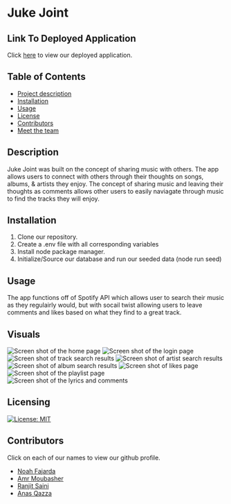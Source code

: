# Juke Joint

## Link To Deployed Application

Click [here](https://juke-joint.herokuapp.com/) to view our deployed application.

## Table of Contents

- [Project description](#description)
- [Installation](#installation)
- [Usage](#usage)
- [License](#license)
- [Contributors](#contributors)
- [Meet the team](#team)

## Description

Juke Joint was built on the concept of sharing music with others. The app allows users to connect with others through their thoughts on songs, albums, & artists they enjoy. The concept of sharing music and leaving their thoughts as comments allows other users to easily naviagate through music to find the tracks they will enjoy.

## Installation

1. Clone our repository.
2. Create a .env file with all corresponding variables
3. Install node package manager.
4. Initialize/Source our database and run our seeded data (node run seed)

## Usage

The app functions off of Spotify API which allows user to search their music as they regulairly would, but with socail twist allowing users to leave comments and likes based on what they find to a great track.

## Visuals

![Screen shot of the home page](https://github.com/noahfajarda/Project-2-Juke-Joint/blob/noah-branch/assets/screenshots/for-README/Homepage.png)
![Screen shot of the login page](https://github.com/noahfajarda/Project-2-Juke-Joint/blob/noah-branch/assets/screenshots/for-README/Login%20Page.png)
![Screen shot of track search results](https://github.com/noahfajarda/Project-2-Juke-Joint/blob/noah-branch/assets/screenshots/for-README/Track%20search2.png)
![Screen shot of artist search results](https://github.com/noahfajarda/Project-2-Juke-Joint/blob/noah-branch/assets/screenshots/for-README/Artist%20search2.png)
![Screen shot of album search results](https://github.com/noahfajarda/Project-2-Juke-Joint/blob/noah-branch/assets/screenshots/for-README/Album%20search.png)
![Screen shot of likes page](https://github.com/noahfajarda/Project-2-Juke-Joint/blob/noah-branch/assets/screenshots/for-README/Likes%20page2.png)
![Screen shot of the playlist page](https://github.com/noahfajarda/Project-2-Juke-Joint/blob/noah-branch/assets/screenshots/for-README/Playlist%20page2.png)
![Screen shot of the lyrics and comments](https://github.com/noahfajarda/Project-2-Juke-Joint/blob/noah-branch/assets/screenshots/for-README/Song%20search%20with%20lyrics%20and%20comments2.png)

## Licensing

[![License: MIT](https://img.shields.io/badge/License-MIT-yellow.svg)](https://opensource.org/licenses/MIT)

## Contributors

Click on each of our names to view our github profile.

- [Noah Fajarda](https://github.com/noahfajarda)
- [Amr Moubasher](https://github.com/amoubasher)
- [Ranjit Saini](https://github.com/rjsaini88)
- [Anas Qazza](https://github.com/aqazza)
